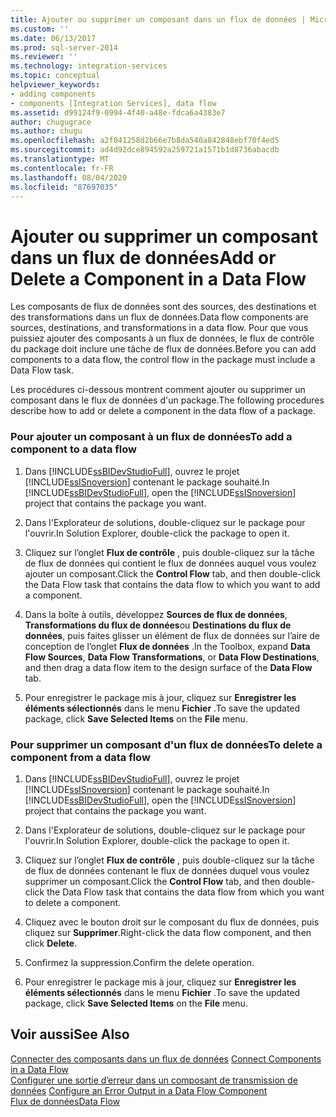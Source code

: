 ```yaml
---
title: Ajouter ou supprimer un composant dans un flux de données | Microsoft Docs
ms.custom: ''
ms.date: 06/13/2017
ms.prod: sql-server-2014
ms.reviewer: ''
ms.technology: integration-services
ms.topic: conceptual
helpviewer_keywords:
- adding components
- components [Integration Services], data flow
ms.assetid: d99124f9-0994-4f40-a48e-fdca6a4383e7
author: chugugrace
ms.author: chugu
ms.openlocfilehash: a2f041258d2b66e7b8da540a842848ebf70f4ed5
ms.sourcegitcommit: ad4d92dce894592a259721a1571b1d8736abacdb
ms.translationtype: MT
ms.contentlocale: fr-FR
ms.lasthandoff: 08/04/2020
ms.locfileid: "87697035"
---
```

# <a name="add-or-delete-a-component-in-a-data-flow"></a><span data-ttu-id="5a2ad-102">Ajouter ou supprimer un composant dans un flux de données</span><span class="sxs-lookup"><span data-stu-id="5a2ad-102">Add or Delete a Component in a Data Flow</span></span>
  <span data-ttu-id="5a2ad-103">Les composants de flux de données sont des sources, des destinations et des transformations dans un flux de données.</span><span class="sxs-lookup"><span data-stu-id="5a2ad-103">Data flow components are sources, destinations, and transformations in a data flow.</span></span> <span data-ttu-id="5a2ad-104">Pour que vous puissiez ajouter des composants à un flux de données, le flux de contrôle du package doit inclure une tâche de flux de données.</span><span class="sxs-lookup"><span data-stu-id="5a2ad-104">Before you can add components to a data flow, the control flow in the package must include a Data Flow task.</span></span>  
  
 <span data-ttu-id="5a2ad-105">Les procédures ci-dessous montrent comment ajouter ou supprimer un composant dans le flux de données d'un package.</span><span class="sxs-lookup"><span data-stu-id="5a2ad-105">The following procedures describe how to add or delete a component in the data flow of a package.</span></span>  
  
### <a name="to-add-a-component-to-a-data-flow"></a><span data-ttu-id="5a2ad-106">Pour ajouter un composant à un flux de données</span><span class="sxs-lookup"><span data-stu-id="5a2ad-106">To add a component to a data flow</span></span>  
  
1.  <span data-ttu-id="5a2ad-107">Dans [!INCLUDE[ssBIDevStudioFull](../../includes/ssbidevstudiofull-md.md)], ouvrez le projet [!INCLUDE[ssISnoversion](../../includes/ssisnoversion-md.md)] contenant le package souhaité.</span><span class="sxs-lookup"><span data-stu-id="5a2ad-107">In [!INCLUDE[ssBIDevStudioFull](../../includes/ssbidevstudiofull-md.md)], open the [!INCLUDE[ssISnoversion](../../includes/ssisnoversion-md.md)] project that contains the package you want.</span></span>  
  
2.  <span data-ttu-id="5a2ad-108">Dans l'Explorateur de solutions, double-cliquez sur le package pour l'ouvrir.</span><span class="sxs-lookup"><span data-stu-id="5a2ad-108">In Solution Explorer, double-click the package to open it.</span></span>  
  
3.  <span data-ttu-id="5a2ad-109">Cliquez sur l’onglet **Flux de contrôle** , puis double-cliquez sur la tâche de flux de données qui contient le flux de données auquel vous voulez ajouter un composant.</span><span class="sxs-lookup"><span data-stu-id="5a2ad-109">Click the **Control Flow** tab, and then double-click the Data Flow task that contains the data flow to which you want to add a component.</span></span>  
  
4.  <span data-ttu-id="5a2ad-110">Dans la boîte à outils, développez **Sources de flux de données**, **Transformations du flux de données**ou **Destinations du flux de données**, puis faites glisser un élément de flux de données sur l’aire de conception de l’onglet **Flux de données** .</span><span class="sxs-lookup"><span data-stu-id="5a2ad-110">In the Toolbox, expand **Data Flow Sources**, **Data Flow Transformations**, or **Data Flow Destinations**, and then drag a data flow item to the design surface of the **Data Flow** tab.</span></span>  
  
5.  <span data-ttu-id="5a2ad-111">Pour enregistrer le package mis à jour, cliquez sur **Enregistrer les éléments sélectionnés** dans le menu **Fichier** .</span><span class="sxs-lookup"><span data-stu-id="5a2ad-111">To save the updated package, click **Save Selected Items** on the **File** menu.</span></span>  
  
### <a name="to-delete-a-component-from-a-data-flow"></a><span data-ttu-id="5a2ad-112">Pour supprimer un composant d'un flux de données</span><span class="sxs-lookup"><span data-stu-id="5a2ad-112">To delete a component from a data flow</span></span>  
  
1.  <span data-ttu-id="5a2ad-113">Dans [!INCLUDE[ssBIDevStudioFull](../../includes/ssbidevstudiofull-md.md)], ouvrez le projet [!INCLUDE[ssISnoversion](../../includes/ssisnoversion-md.md)] contenant le package souhaité.</span><span class="sxs-lookup"><span data-stu-id="5a2ad-113">In [!INCLUDE[ssBIDevStudioFull](../../includes/ssbidevstudiofull-md.md)], open the [!INCLUDE[ssISnoversion](../../includes/ssisnoversion-md.md)] project that contains the package you want.</span></span>  
  
2.  <span data-ttu-id="5a2ad-114">Dans l'Explorateur de solutions, double-cliquez sur le package pour l'ouvrir.</span><span class="sxs-lookup"><span data-stu-id="5a2ad-114">In Solution Explorer, double-click the package to open it.</span></span>  
  
3.  <span data-ttu-id="5a2ad-115">Cliquez sur l’onglet **Flux de contrôle** , puis double-cliquez sur la tâche de flux de données contenant le flux de données duquel vous voulez supprimer un composant.</span><span class="sxs-lookup"><span data-stu-id="5a2ad-115">Click the **Control Flow** tab, and then double-click the Data Flow task that contains the data flow from which you want to delete a component.</span></span>  
  
4.  <span data-ttu-id="5a2ad-116">Cliquez avec le bouton droit sur le composant du flux de données, puis cliquez sur **Supprimer**.</span><span class="sxs-lookup"><span data-stu-id="5a2ad-116">Right-click the data flow component, and then click **Delete**.</span></span>  
  
5.  <span data-ttu-id="5a2ad-117">Confirmez la suppression.</span><span class="sxs-lookup"><span data-stu-id="5a2ad-117">Confirm the delete operation.</span></span>  
  
6.  <span data-ttu-id="5a2ad-118">Pour enregistrer le package mis à jour, cliquez sur **Enregistrer les éléments sélectionnés** dans le menu **Fichier** .</span><span class="sxs-lookup"><span data-stu-id="5a2ad-118">To save the updated package, click **Save Selected Items** on the **File** menu.</span></span>  
  
## <a name="see-also"></a><span data-ttu-id="5a2ad-119">Voir aussi</span><span class="sxs-lookup"><span data-stu-id="5a2ad-119">See Also</span></span>  
 <span data-ttu-id="5a2ad-120">[Connecter des composants dans un flux de données](data-flow.md) </span><span class="sxs-lookup"><span data-stu-id="5a2ad-120">[Connect Components in a Data Flow](data-flow.md) </span></span>  
 <span data-ttu-id="5a2ad-121">[Configurer une sortie d’erreur dans un composant de transmission de données](../configure-an-error-output-in-a-data-flow-component.md) </span><span class="sxs-lookup"><span data-stu-id="5a2ad-121">[Configure an Error Output in a Data Flow Component](../configure-an-error-output-in-a-data-flow-component.md) </span></span>  
 [<span data-ttu-id="5a2ad-122">Flux de données</span><span class="sxs-lookup"><span data-stu-id="5a2ad-122">Data Flow</span></span>](data-flow.md)  
  
  
